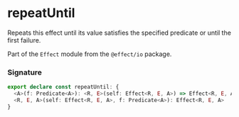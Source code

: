 # repeatUntil

Repeats this effect until its value satisfies the specified predicate or
until the first failure.

Part of the `Effect` module from the `@effect/io` package.

### Signature

```typescript
export declare const repeatUntil: {
  <A>(f: Predicate<A>): <R, E>(self: Effect<R, E, A>) => Effect<R, E, A>
  <R, E, A>(self: Effect<R, E, A>, f: Predicate<A>): Effect<R, E, A>
}
```
